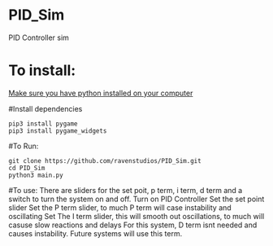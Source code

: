 # PID_Sim
PID Controller sim


# To install:
[Make sure you have python installed on your computer](https://www.python.org/downloads/)


#Install dependencies
```
pip3 install pygame
pip3 install pygame_widgets
```
#To Run:
```
git clone https://github.com/ravenstudios/PID_Sim.git
cd PID_Sim
python3 main.py

```
#To use:
There are sliders for the set poit, p term, i term, d term and a switch to turn the system on and off.
Turn on PID Controller
Set the set point slider
Set the P term slider, to much P term will case instability and oscillating
Set The I term slider, this will smooth out oscillations, to much will casuse slow reactions and delays
For this system, D term isnt needed and causes instability. Future systems will use this term.
